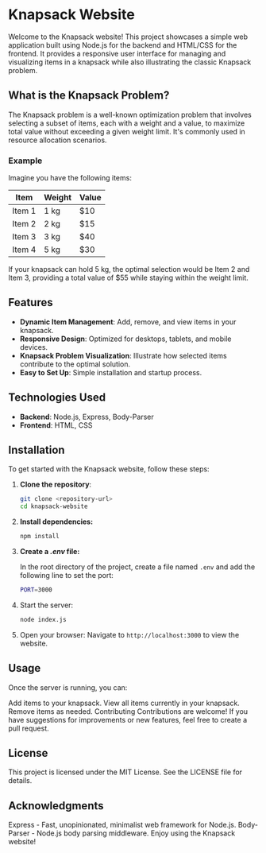 # Knapsack Website

Welcome to the Knapsack website! This project showcases a simple web application built using Node.js for the backend and HTML/CSS for the frontend. It provides a responsive user interface for managing and visualizing items in a knapsack while also illustrating the classic Knapsack problem.

## What is the Knapsack Problem?

The Knapsack problem is a well-known optimization problem that involves selecting a subset of items, each with a weight and a value, to maximize total value without exceeding a given weight limit. It's commonly used in resource allocation scenarios.

### Example

Imagine you have the following items:

| Item   | Weight | Value |
| ------ | ------ | ----- |
| Item 1 | 1 kg   | $10   |
| Item 2 | 2 kg   | $15   |
| Item 3 | 3 kg   | $40   |
| Item 4 | 5 kg   | $30   |

If your knapsack can hold 5 kg, the optimal selection would be Item 2 and Item 3, providing a total value of $55 while staying within the weight limit.

## Features

- **Dynamic Item Management**: Add, remove, and view items in your knapsack.
- **Responsive Design**: Optimized for desktops, tablets, and mobile devices.
- **Knapsack Problem Visualization**: Illustrate how selected items contribute to the optimal solution.
- **Easy to Set Up**: Simple installation and startup process.

## Technologies Used

- **Backend**: Node.js, Express, Body-Parser
- **Frontend**: HTML, CSS

## Installation

To get started with the Knapsack website, follow these steps:

1. **Clone the repository**:
   ```bash
   git clone <repository-url>
   cd knapsack-website
   ```
2. **Install dependencies:**
   ```bash
   npm install
   ```
3. **Create a _.env_ file:**

   In the root directory of the project, create a file named `.env` and add the following line to set the port:

   ```bash
   PORT=3000
   ```

4. Start the server:
   ```bash
   node index.js
   ```
5. Open your browser: Navigate to `http://localhost:3000` to view the website.

## Usage

Once the server is running, you can:

Add items to your knapsack.
View all items currently in your knapsack.
Remove items as needed.
Contributing
Contributions are welcome! If you have suggestions for improvements or new features, feel free to create a pull request.

## License

This project is licensed under the MIT License. See the LICENSE file for details.

## Acknowledgments

Express - Fast, unopinionated, minimalist web framework for Node.js.
Body-Parser - Node.js body parsing middleware.
Enjoy using the Knapsack website!
